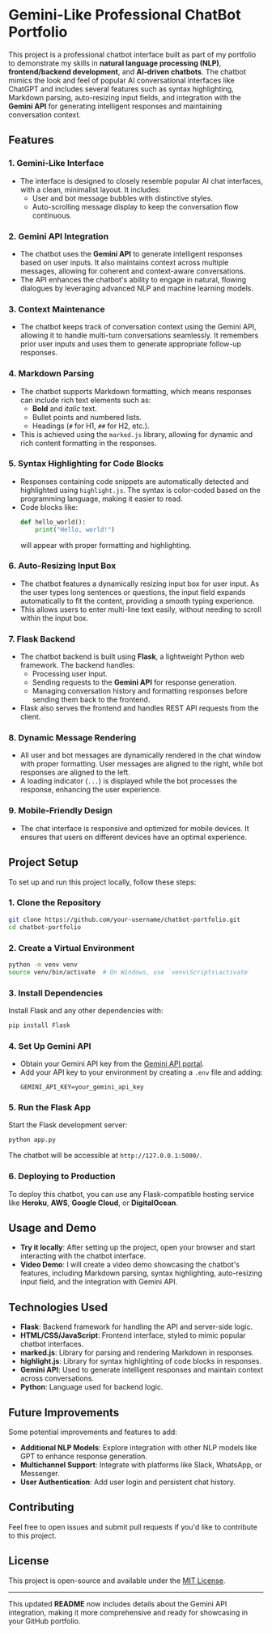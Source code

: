 # Gemini-Like Professional ChatBot Portfolio

This project is a professional chatbot interface built as part of my portfolio to demonstrate my skills in **natural language processing (NLP)**, **frontend/backend development**, and **AI-driven chatbots**. The chatbot mimics the look and feel of popular AI conversational interfaces like ChatGPT and includes several features such as syntax highlighting, Markdown parsing, auto-resizing input fields, and integration with the **Gemini API** for generating intelligent responses and maintaining conversation context.

## Features

### 1. **Gemini-Like Interface**
   - The interface is designed to closely resemble popular AI chat interfaces, with a clean, minimalist layout. It includes:
     - User and bot message bubbles with distinctive styles.
     - Auto-scrolling message display to keep the conversation flow continuous.

### 2. **Gemini API Integration**
   - The chatbot uses the **Gemini API** to generate intelligent responses based on user inputs. It also maintains context across multiple messages, allowing for coherent and context-aware conversations.
   - The API enhances the chatbot's ability to engage in natural, flowing dialogues by leveraging advanced NLP and machine learning models.

### 3. **Context Maintenance**
   - The chatbot keeps track of conversation context using the Gemini API, allowing it to handle multi-turn conversations seamlessly. It remembers prior user inputs and uses them to generate appropriate follow-up responses.

### 4. **Markdown Parsing**
   - The chatbot supports Markdown formatting, which means responses can include rich text elements such as:
     - **Bold** and *italic* text.
     - Bullet points and numbered lists.
     - Headings (`#` for H1, `##` for H2, etc.).
   - This is achieved using the `marked.js` library, allowing for dynamic and rich content formatting in the responses.

### 5. **Syntax Highlighting for Code Blocks**
   - Responses containing code snippets are automatically detected and highlighted using `highlight.js`. The syntax is color-coded based on the programming language, making it easier to read.
   - Code blocks like:
     ```python
     def hello_world():
         print("Hello, world!")
     ```
     will appear with proper formatting and highlighting.

### 6. **Auto-Resizing Input Box**
   - The chatbot features a dynamically resizing input box for user input. As the user types long sentences or questions, the input field expands automatically to fit the content, providing a smooth typing experience.
   - This allows users to enter multi-line text easily, without needing to scroll within the input box.

### 7. **Flask Backend**
   - The chatbot backend is built using **Flask**, a lightweight Python web framework. The backend handles:
     - Processing user input.
     - Sending requests to the **Gemini API** for response generation.
     - Managing conversation history and formatting responses before sending them back to the frontend.
   - Flask also serves the frontend and handles REST API requests from the client.

### 8. **Dynamic Message Rendering**
   - All user and bot messages are dynamically rendered in the chat window with proper formatting. User messages are aligned to the right, while bot responses are aligned to the left.
   - A loading indicator (`...`) is displayed while the bot processes the response, enhancing the user experience.

### 9. **Mobile-Friendly Design**
   - The chat interface is responsive and optimized for mobile devices. It ensures that users on different devices have an optimal experience.

## Project Setup

To set up and run this project locally, follow these steps:

### 1. Clone the Repository
```bash
git clone https://github.com/your-username/chatbot-portfolio.git
cd chatbot-portfolio
```

### 2. Create a Virtual Environment
```bash
python -m venv venv
source venv/bin/activate  # On Windows, use `venv\Scripts\activate`
```

### 3. Install Dependencies
Install Flask and any other dependencies with:
```bash
pip install Flask
```

### 4. Set Up Gemini API
- Obtain your Gemini API key from the [Gemini API portal](https://geminiapi.example.com).
- Add your API key to your environment by creating a `.env` file and adding:
  ```env
  GEMINI_API_KEY=your_gemini_api_key
  ```

### 5. Run the Flask App
Start the Flask development server:
```bash
python app.py
```

The chatbot will be accessible at `http://127.0.0.1:5000/`.

### 6. Deploying to Production
To deploy this chatbot, you can use any Flask-compatible hosting service like **Heroku**, **AWS**, **Google Cloud**, or **DigitalOcean**.

## Usage and Demo

- **Try it locally**: After setting up the project, open your browser and start interacting with the chatbot interface.
- **Video Demo**: I will create a video demo showcasing the chatbot's features, including Markdown parsing, syntax highlighting, auto-resizing input field, and the integration with Gemini API.

## Technologies Used

- **Flask**: Backend framework for handling the API and server-side logic.
- **HTML/CSS/JavaScript**: Frontend interface, styled to mimic popular chatbot interfaces.
- **marked.js**: Library for parsing and rendering Markdown in responses.
- **highlight.js**: Library for syntax highlighting of code blocks in responses.
- **Gemini API**: Used to generate intelligent responses and maintain context across conversations.
- **Python**: Language used for backend logic.

## Future Improvements

Some potential improvements and features to add:
- **Additional NLP Models**: Explore integration with other NLP models like GPT to enhance response generation.
- **Multichannel Support**: Integrate with platforms like Slack, WhatsApp, or Messenger.
- **User Authentication**: Add user login and persistent chat history.

## Contributing

Feel free to open issues and submit pull requests if you'd like to contribute to this project.

## License

This project is open-source and available under the [MIT License](LICENSE).

---

This updated **README** now includes details about the Gemini API integration, making it more comprehensive and ready for showcasing in your GitHub portfolio.
